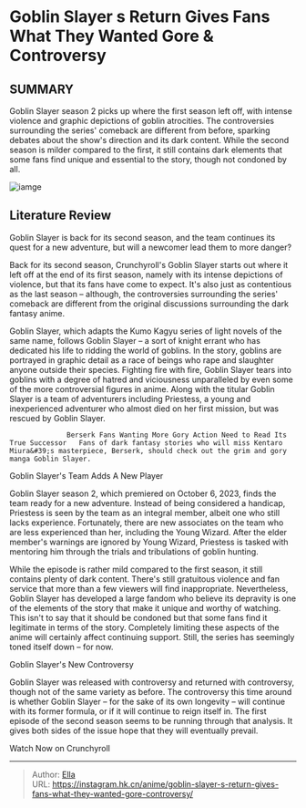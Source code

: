 # Goblin Slayer s Return Gives Fans What They Wanted Gore &amp; Controversy


## SUMMARY 



  Goblin Slayer season 2 picks up where the first season left off, with intense violence and graphic depictions of goblin atrocities.   The controversies surrounding the series&#39; comeback are different from before, sparking debates about the show&#39;s direction and its dark content.   While the second season is milder compared to the first, it still contains dark elements that some fans find unique and essential to the story, though not condoned by all.  

![iamge](https://static1.srcdn.com/wordpress/wp-content/uploads/2023/10/goblin-slayer-wallpaper.jpg)

## Literature Review

Goblin Slayer is back for its second season, and the team continues its quest for a new adventure, but will a newcomer lead them to more danger?




Back for its second season, Crunchyroll&#39;s Goblin Slayer starts out where it left off at the end of its first season, namely with its intense depictions of violence, but that its fans have come to expect. It&#39;s also just as contentious as the last season – although, the controversies surrounding the series&#39; comeback are different from the original discussions surrounding the dark fantasy anime.




Goblin Slayer, which adapts the Kumo Kagyu series of light novels of the same name, follows Goblin Slayer – a sort of knight errant who has dedicated his life to ridding the world of goblins. In the story, goblins are portrayed in graphic detail as a race of beings who rape and slaughter anyone outside their species. Fighting fire with fire, Goblin Slayer tears into goblins with a degree of hatred and viciousness unparalleled by even some of the more controversial figures in anime. Along with the titular Goblin Slayer is a team of adventurers including Priestess, a young and inexperienced adventurer who almost died on her first mission, but was rescued by Goblin Slayer.

                  Berserk Fans Wanting More Gory Action Need to Read Its True Successor   Fans of dark fantasy stories who will miss Kentaro Miura&#39;s masterpiece, Berserk, should check out the grim and gory manga Goblin Slayer.   


 Goblin Slayer&#39;s Team Adds A New Player 
          




Goblin Slayer season 2, which premiered on October 6, 2023, finds the team ready for a new adventure. Instead of being considered a handicap, Priestess is seen by the team as an integral member, albeit one who still lacks experience. Fortunately, there are new associates on the team who are less experienced than her, including the Young Wizard. After the elder member&#39;s warnings are ignored by Young Wizard, Priestess is tasked with mentoring him through the trials and tribulations of goblin hunting.

While the episode is rather mild compared to the first season, it still contains plenty of dark content. There&#39;s still gratuitous violence and fan service that more than a few viewers will find inappropriate. Nevertheless, Goblin Slayer has developed a large fandom who believe its depravity is one of the elements of the story that make it unique and worthy of watching. This isn&#39;t to say that it should be condoned but that some fans find it legitimate in terms of the story. Completely limiting these aspects of the anime will certainly affect continuing support. Still, the series has seemingly toned itself down – for now.






 Goblin Slayer&#39;s New Controversy 
          

Goblin Slayer was released with controversy and returned with controversy, though not of the same variety as before. The controversy this time around is whether Goblin Slayer – for the sake of its own longevity – will continue with its former formula, or if it will continue to reign itself in. The first episode of the second season seems to be running through that analysis. It gives both sides of the issue hope that they will eventually prevail.

Watch Now on Crunchyroll



---

> Author: [Ella](https://instagram.hk.cn/)  
> URL: https://instagram.hk.cn/anime/goblin-slayer-s-return-gives-fans-what-they-wanted-gore-controversy/  

